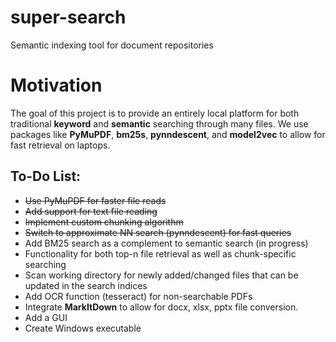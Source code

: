 # super-search
Semantic indexing tool for document repositories

# Motivation
The goal of this project is to provide an entirely local platform for both traditional **keyword** and **semantic** searching through many files. We use packages like **PyMuPDF**, **bm25s**, **pynndescent**, and **model2vec** to allow for fast retrieval on laptops.

## To-Do List:
- ~~Use PyMuPDF for faster file reads~~
- ~~Add support for text file reading~~
- ~~Implement custom chunking algorithm~~
- ~~Switch to approximate NN search (pynndescent) for fast queries~~
- Add BM25 search as a complement to semantic search (in progress)
- Functionality for both top-n file retrieval as well as chunk-specific searching
- Scan working directory for newly added/changed files that can be updated in the search indices
- Add OCR function (tesseract) for non-searchable PDFs
- Integrate **MarkItDown** to allow for docx, xlsx, pptx file conversion.
- Add a GUI
- Create Windows executable
